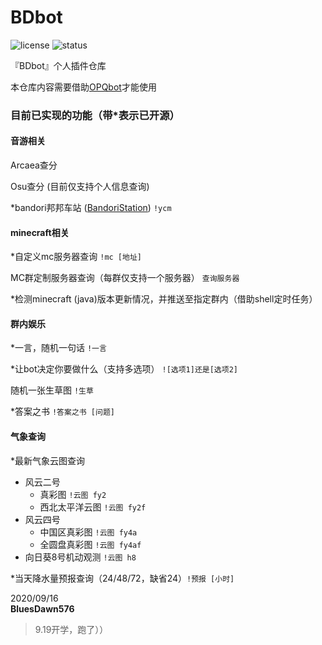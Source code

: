 # BDbot
![license](https://img.shields.io/github/license/BluesDawn576/OPQBot-Plugins) 
![status](https://img.shields.io/badge/status-暂停维护-red)

『BDbot』个人插件仓库

本仓库内容需要借助[OPQbot](https://github.com/OPQBOT/OPQ)才能使用

### 目前已实现的功能（带\*表示已开源）

#### 音游相关

Arcaea查分

Osu查分 (目前仅支持个人信息查询)

\*bandori邦邦车站 ([BandoriStation](https://github.com/maborosh/BandoriStation)) `!ycm`

#### minecraft相关

\*自定义mc服务器查询 `!mc [地址]`

MC群定制服务器查询（每群仅支持一个服务器） `查询服务器`

\*检测minecraft (java)版本更新情况，并推送至指定群内（借助shell定时任务）


#### 群内娱乐

\*一言，随机一句话 `!一言`

\*让bot决定你要做什么（支持多选项） `![选项1]还是[选项2]`

随机一张生草图 `!生草`

\*答案之书 `!答案之书 [问题]`


#### 气象查询

\*最新气象云图查询

+ 风云二号
    + 真彩图 `!云图 fy2`
    + 西北太平洋云图 `!云图 fy2f`
+ 风云四号
    + 中国区真彩图 `!云图 fy4a`
    + 全圆盘真彩图 `!云图 fy4af`
+ 向日葵8号机动观测 `!云图 h8`

\*当天降水量预报查询（24/48/72，缺省24）`!预报 [小时]`

2020/09/16<br>**BluesDawn576**

>9.19开学，跑了））
